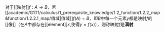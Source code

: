 对于[[映射]]$f:A\to B$，若[[academic/G1T1/calculus/1_prerequisite_knowledge/1.2_function/1.2.2_map&function/1.2.2.1_map/值域|值域]]$f(A) = B$，即$B$中每一个元素$y$都是映射$f$的[[像]]（在$A$中都存在[[element]]$x$,使得$y=f(x)$），则称映射$f$是**满射**